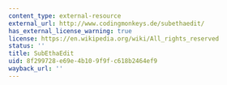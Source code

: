 ```yaml
---
content_type: external-resource
external_url: http://www.codingmonkeys.de/subethaedit/
has_external_license_warning: true
license: https://en.wikipedia.org/wiki/All_rights_reserved
status: ''
title: SubEthaEdit
uid: 8f299728-e69e-4b10-9f9f-c618b2464ef9
wayback_url: ''
---
```

